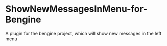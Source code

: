 ShowNewMessagesInMenu-for-Bengine
=================================

A plugin for the bengine project, which will show new messages in the left menu